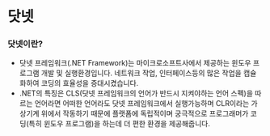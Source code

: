 # 닷넷

### 닷넷이란?

* 닷넷 프레임워크(.NET Framework)는 마이크로소프트사에서 제공하는 윈도우 프로그램 개발 및 실행환경입니다. 네트워크 작업, 인터페이스등의 많은 작업을 캡슐화하여 코딩의 효율성을 증대시켰습니다.
* .NET의 특징은 CLS(닷넷 프레임워크의 언어가 반드시 지켜야하는 언어 스펙)을 따르는 언어라면 어떠한 언어라도 닷넷 프레임워크에서 실행가능하며 CLR이라는 가상기계 위에서 작동하기 때문에 플랫폼에 독립적이며 궁극적으로 프로그래머가 코딩(특히 윈도우 프로그램)을 하는데 더 편한 환경을 제공해줍니다.